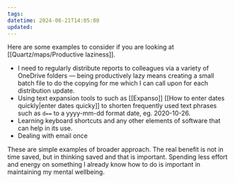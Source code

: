 ```yaml
---
tags: 
datetime: 2024-08-21T14:05:00
updated: 
---
```

Here are some examples to consider if you are looking at [[Quartz/maps/Productive laziness]].
* I need to regularly distribute reports to colleagues via a variety of OneDrive folders — being productively lazy means creating a small batch file to do the copying for me which I can call upon for each distribution update.
* Using text expansion tools to  such as [[Expanso]] [[How to enter dates quickly|enter dates quicky]] to shorten frequently used text phrases such as `d==` to a yyyy-mm-dd format date, eg. 2020-10-26. 
* Learning keyboard shortcuts and any other elements of software that can help in its use.
* Dealing with email once

These are simple examples of broader approach. The real benefit is not in time saved, but in thinking saved and that is important. Spending less effort and energy on something I already know how to do is important in maintaining my mental wellbeing.
